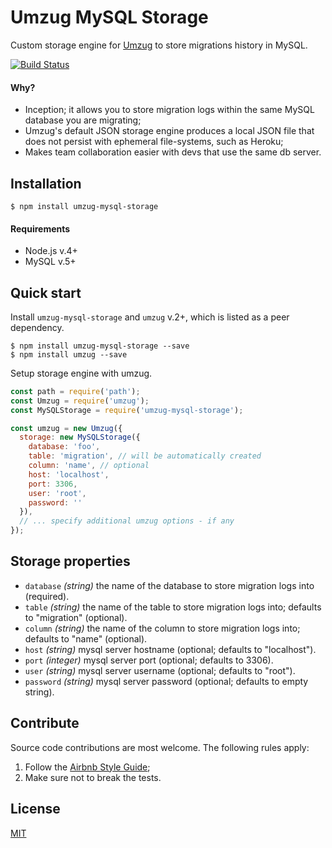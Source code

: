 # Umzug MySQL Storage

Custom storage engine for [Umzug](https://github.com/sequelize/umzug) to store migrations history in MySQL.

[![Build Status](https://travis-ci.org/controlly/umzug-mysql-storage.svg?branch=master)](https://travis-ci.org/controlly/umzug-mysql-storage)

#### Why?

* Inception; it allows you to store migration logs within the same MySQL database you are migrating;
* Umzug's default JSON storage engine produces a local JSON file that does not persist with ephemeral file-systems, such as Heroku;
* Makes team collaboration easier with devs that use the same db server.

## Installation

```
$ npm install umzug-mysql-storage
```

#### Requirements

* Node.js v.4+
* MySQL v.5+

## Quick start

Install `umzug-mysql-storage` and `umzug` v.2+, which is listed as a peer dependency.

```
$ npm install umzug-mysql-storage --save
$ npm install umzug --save
```

Setup storage engine with umzug.

```javascript
const path = require('path');
const Umzug = require('umzug');
const MySQLStorage = require('umzug-mysql-storage');

const umzug = new Umzug({
  storage: new MySQLStorage({
    database: 'foo',
    table: 'migration', // will be automatically created
    column: 'name', // optional
    host: 'localhost',
    port: 3306,
    user: 'root',
    password: ''
  }),
  // ... specify additional umzug options - if any
});
```

## Storage properties

* `database` _(string)_ the name of the database to store migration logs into (required).
* `table` _(string)_ the name of the table to store migration logs into; defaults to "migration" (optional).
* `column` _(string)_ the name of the column to store migration logs into; defaults to "name" (optional).
* `host` _(string)_ mysql server hostname (optional; defaults to "localhost").
* `port` _(integer)_ mysql server port (optional; defaults to 3306).
* `user` _(string)_ mysql server username (optional; defaults to "root").
* `password` _(string)_ mysql server password (optional; defaults to empty string).

## Contribute

Source code contributions are most welcome. The following rules apply:

1. Follow the [Airbnb Style Guide](https://github.com/airbnb/javascript);
2. Make sure not to break the tests.

## License

[MIT](LICENSE)
